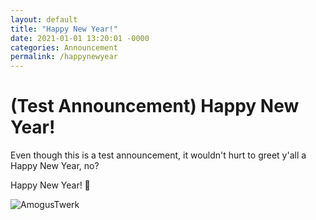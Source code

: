 ```yaml
---
layout: default
title: "Happy New Year!"
date: 2021-01-01 13:20:01 -0000
categories: Announcement
permalink: /happynewyear
---
```

# (Test Announcement) Happy New Year!

Even though this is a test announcement, it wouldn't hurt to greet y'all a Happy New Year, no?

Happy New Year! 🎉

![AmogusTwerk](https://c.tenor.com/O_x4UCmt5p0AAAAC/among-us-twerk.gif)
